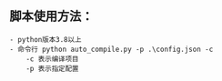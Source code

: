 ## 脚本使用方法：
	- python版本3.8以上
	- 命令行 python auto_compile.py -p .\config.json -c 
		-c 表示编译项目
		-p 表示指定配置